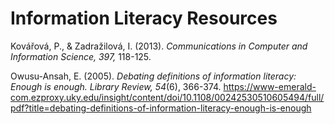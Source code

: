 # Information Literacy Resources #

Kovářová, P., & Zadražilová, I. (2013). *Communications in Computer and Information Science, 397,* 118-125.

Owusu-Ansah, E. (2005). *Debating definitions of information literacy: Enough is enough. Library Review, 54*(6), 366-374. https://www-emerald-com.ezproxy.uky.edu/insight/content/doi/10.1108/00242530510605494/full/pdf?title=debating-definitions-of-information-literacy-enough-is-enough
